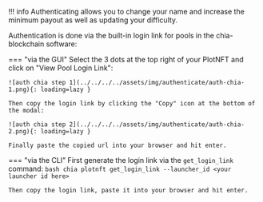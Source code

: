 !!! info
    Authenticating allows you to change your name and increase the minimum payout as well as updating your difficulty.

Authentication is done via the built-in login link for pools in the chia-blockchain software:

=== "via the GUI"
    Select the 3 dots at the top right of your PlotNFT and click on "View Pool Login Link":

    ![auth chia step 1](../../../../assets/img/authenticate/auth-chia-1.png){: loading=lazy }

    Then copy the login link by clicking the "Copy" icon at the bottom of the modal:

    ![auth chia step 2](../../../../assets/img/authenticate/auth-chia-2.png){: loading=lazy }

    Finally paste the copied url into your browser and hit enter.

=== "via the CLI"
    First generate the login link via the `get_login_link` command:
    ```bash
    chia plotnft get_login_link --launcher_id <your launcher id here>
    ```

    Then copy the login link, paste it into your browser and hit enter.
